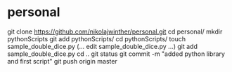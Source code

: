 # personal

git clone https://github.com/nikolajwinther/personal.git
cd personal/
mkdir pythonScripts
git add pythonScripts/
cd pythonScripts/
touch sample_double_dice.py
(... edit sample_double_dice.py ...)
git add sample_double_dice.py 
cd ..
git status 
git commit -m "added python library and first script"
git push origin master

